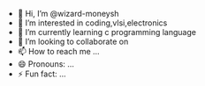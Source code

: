 - 👋 Hi, I’m @wizard-moneysh
- 👀 I’m interested in coding,vlsi,electronics
- 🌱 I’m currently learning c programming language
- 💞️ I’m looking to collaborate on 
- 📫 How to reach me ...
- 😄 Pronouns: ...
- ⚡ Fun fact: ...

<!---
wizard-moneysh/wizard-moneysh is a ✨ special ✨ repository because its `README.md` (this file) appears on your GitHub profile.
You can click the Preview link to take a look at your changes.
--->
